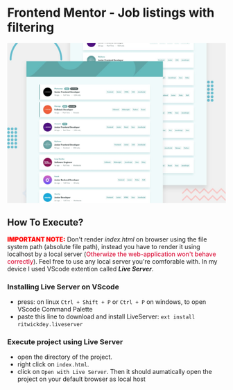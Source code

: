 # Frontend Mentor - Job listings with filtering

![Design preview for the Job listings with filtering coding challenge](./design/desktop-preview.jpg)

## How To Execute?

**<span style="color:red; font-weight:1000;">IMPORTANT NOTE:</span>** Don't render _index.html_ on browser using the file system path (absolute file path), instead you have to render it using localhost by a local server (<span style="color:crimson; font-weight:500;">Otherwize the web-application won't behave correctly</span>). Feel free to use any local server you're comforable with.
In my device I used VScode extention called **_Live Server_**.

### Installing Live Server on VScode

- press: on linux `Ctrl + Shift + P` or `Ctrl + P` on windows, to open VScode Command Palette
- paste this line to download and install LiveServer: `ext install ritwickdey.liveserver`

### Execute project using Live Server

- open the directory of the project.
- right click on `index.html`.
- click on `Open with Live Server`.
  Then it should aumatically open the project on your default browser as local host
